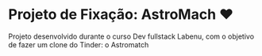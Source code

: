 # Projeto de Fixação: AstroMach :heart:

Projeto desenvolvido durante o curso Dev fullstack Labenu, com o objetivo de fazer um clone do Tinder: o Astromatch
